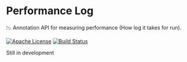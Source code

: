 # Performance Log # 

:chart_with_downwards_trend: Annotation API for measuring performance (How log it takes for run).

[![Apache License](http://img.shields.io/badge/license-ASL-blue.svg)](https://github.com/genyherrera/performance-log/blob/master/LICENSE)
[![Build Status](https://travis-ci.org/genyherrera/performance-log.svg)](https://travis-ci.org/genyherrera/performance-log)

Still in development